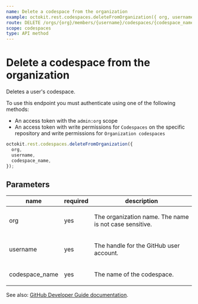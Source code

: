 ```yaml
---
name: Delete a codespace from the organization
example: octokit.rest.codespaces.deleteFromOrganization({ org, username, codespace_name })
route: DELETE /orgs/{org}/members/{username}/codespaces/{codespace_name}
scope: codespaces
type: API method
---
```


# Delete a codespace from the organization

Deletes a user's codespace.

To use this endpoint you must authenticate using one of the following methods:

- An access token with the `admin:org` scope
- An access token with write permissions for `Codespaces` on the specific repository and write permissions for `Organization codespaces`

```js
octokit.rest.codespaces.deleteFromOrganization({
  org,
  username,
  codespace_name,
});
```

## Parameters

<table>
  <thead>
    <tr>
      <th>name</th>
      <th>required</th>
      <th>description</th>
    </tr>
  </thead>
  <tbody>
    <tr><td>org</td><td>yes</td><td>

The organization name. The name is not case sensitive.

</td></tr>
<tr><td>username</td><td>yes</td><td>

The handle for the GitHub user account.

</td></tr>
<tr><td>codespace_name</td><td>yes</td><td>

The name of the codespace.

</td></tr>
  </tbody>
</table>

See also: [GitHub Developer Guide documentation](https://docs.github.com/rest/codespaces/organizations#delete-a-codespace-from-the-organization).
